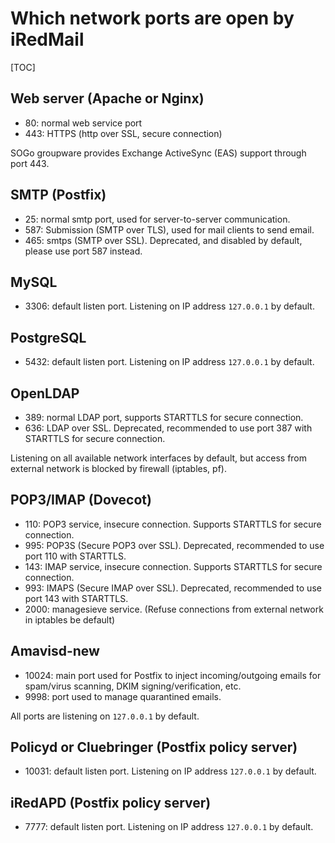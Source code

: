 # Which network ports are open by iRedMail

[TOC]

## Web server (Apache or Nginx)

* 80: normal web service port
* 443: HTTPS (http over SSL, secure connection)

SOGo groupware provides Exchange ActiveSync (EAS) support through port 443.

## SMTP (Postfix)

* 25: normal smtp port, used for server-to-server communication.
* 587: Submission (SMTP over TLS), used for mail clients to send email.
* 465: smtps (SMTP over SSL). Deprecated, and disabled by default, please use
  port 587 instead.

## MySQL

* 3306: default listen port. Listening on IP address `127.0.0.1` by default.

## PostgreSQL

* 5432: default listen port. Listening on IP address `127.0.0.1` by default.

## OpenLDAP

* 389: normal LDAP port, supports STARTTLS for secure connection.
* 636: LDAP over SSL. Deprecated, recommended to use port 387 with STARTTLS for
  secure connection.

Listening on all available network interfaces by default, but access from
external network is blocked by firewall (iptables, pf).

## POP3/IMAP (Dovecot)

* 110: POP3 service, insecure connection. Supports STARTTLS for secure connection.
* 995: POP3S (Secure POP3 over SSL). Deprecated, recommended to use port 110 with STARTTLS.
* 143: IMAP service, insecure connection. Supports STARTTLS for secure connection.
* 993: IMAPS (Secure IMAP over SSL). Deprecated,  recommended to use port 143 with STARTTLS.
* 2000: managesieve service. (Refuse connections from external network in iptables be default)

## Amavisd-new

* 10024: main port used for Postfix to inject incoming/outgoing
  emails for spam/virus scanning, DKIM signing/verification, etc.
* 9998: port used to manage quarantined emails.

All ports are listening on `127.0.0.1` by default.

## Policyd or Cluebringer (Postfix policy server)

* 10031: default listen port. Listening on IP address `127.0.0.1` by default.

## iRedAPD (Postfix policy server)

* 7777: default listen port. Listening on IP address `127.0.0.1` by default.
